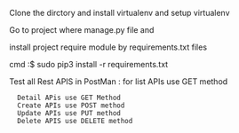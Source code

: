Clone the dirctory and install virtualenv and setup virtualenv

Go to project where manage.py file and 

install project require module by requirements.txt files

cmd :$ sudo pip3 install -r requirements.txt

Test all Rest APIS in PostMan :
 for list APIs use GET method 
 
      Detail APis use GET Method 
      Create APIs use POST method
      Update APIs use PUT method
      Delete APIS use DELETE method
      
